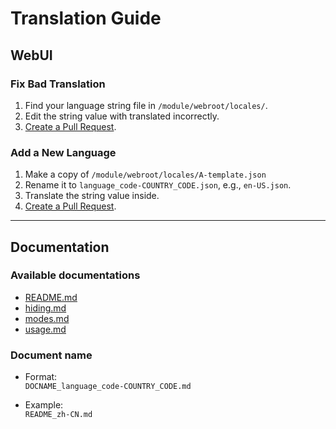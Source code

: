 # Translation Guide

## WebUI
### Fix Bad Translation

1. Find your language string file in `/module/webroot/locales/`.
2. Edit the string value with translated incorrectly.
3. [Create a Pull Request](https://github.com/bindhosts/bindhosts/pulls).

### Add a New Language

1. Make a copy of `/module/webroot/locales/A-template.json`
2. Rename it to `language_code-COUNTRY_CODE.json`, e.g., `en-US.json`.
3. Translate the string value inside.
4. [Create a Pull Request](https://github.com/bindhosts/bindhosts/pulls).

---

## Documentation
### Available documentations

- [README.md](https://github.com/bindhosts/bindhosts/blob/master/README.md)
- [hiding.md](https://github.com/bindhosts/bindhosts/blob/master/Documentation/hiding.md)
- [modes.md](https://github.com/bindhosts/bindhosts/blob/master/Documentation/modes.md)
- [usage.md](https://github.com/bindhosts/bindhosts/blob/master/Documentation/usage.md)

### Document name 
- Format: <br>`DOCNAME_language_code-COUNTRY_CODE.md`

- Example: <br>`README_zh-CN.md`
